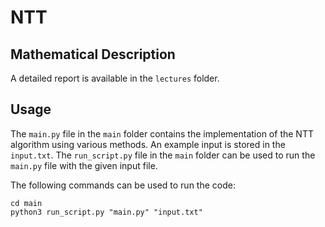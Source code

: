 # NTT

## Mathematical Description
A detailed report is available in the `lectures` folder.

## Usage
The `main.py` file in the `main` folder contains the implementation of the NTT algorithm using various methods. An example input is stored in the `input.txt`. The `run_script.py` file in the `main` folder can be used to run the `main.py` file with the given input file.

 The following commands can be used to run the code:

```
cd main
python3 run_script.py "main.py" "input.txt"
```